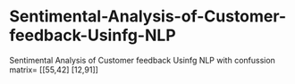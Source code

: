# Sentimental-Analysis-of-Customer-feedback-Usinfg-NLP
Sentimental Analysis of Customer feedback Usinfg NLP with confussion matrix= [[55,42]
                                                                              [12,91]]
